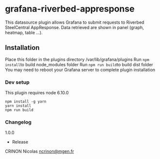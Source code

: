 # grafana-riverbed-appresponse

This datasource plugin allows Grafana to submit requests to Riverbed SteelCentral AppResponse.
Data retrieved are shown in panel (graph, heatmap, table ...).



## Installation

Place this folder in the plugins directory /var/lib/grafana/plugins
Run ```npm install```to build node_modules folder
Run ```npm run build```to build dist folder
You may need to reboot your Grafana server to complete plugin installation



### Dev setup

This plugin requires node 6.10.0

```
npm install -g yarn
yarn install
npm run build
```


### Changelog

1.0.0
- Release


CRINON Nicolas ncrinon@mgen.fr
